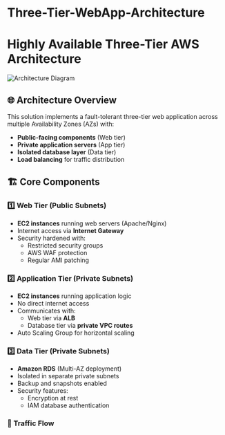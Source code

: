 # Three-Tier-WebApp-Architecture
# Highly Available Three-Tier AWS Architecture

![Architecture Diagram](./WhatsApp%20Image%202025-06-15%20at%2022.56.27_09cc2acd.jpg)

## 🌐 Architecture Overview
This solution implements a fault-tolerant three-tier web application across multiple Availability Zones (AZs) with:

- **Public-facing components** (Web tier)
- **Private application servers** (App tier)
- **Isolated database layer** (Data tier)
- **Load balancing** for traffic distribution

## 🏗️ Core Components

### 1️⃣ Web Tier (Public Subnets)
- **EC2 instances** running web servers (Apache/Nginx)
- Internet access via **Internet Gateway**
- Security hardened with:
  - Restricted security groups
  - AWS WAF protection
  - Regular AMI patching

### 2️⃣ Application Tier (Private Subnets)
- **EC2 instances** running application logic
- No direct internet access
- Communicates with:
  - Web tier via **ALB**
  - Database tier via **private VPC routes**
- Auto Scaling Group for horizontal scaling

### 3️⃣ Data Tier (Private Subnets)
- **Amazon RDS** (Multi-AZ deployment)
- Isolated in separate private subnets
- Backup and snapshots enabled
- Security features:
  - Encryption at rest
  - IAM database authentication

### 🚦 Traffic Flow

